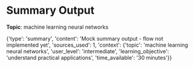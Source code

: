 # Summary Output

**Topic**: machine learning neural networks

{'type': 'summary', 'content': 'Mock summary output - flow not implemented yet', 'sources_used': 1, 'context': {'topic': 'machine learning neural networks', 'user_level': 'intermediate', 'learning_objective': 'understand practical applications', 'time_available': '30 minutes'}}